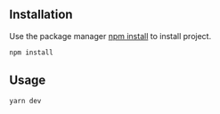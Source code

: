 ## Installation

Use the package manager [npm install](https://npm.com) to install project.

```bash
npm install
```

## Usage

```python
yarn dev
```